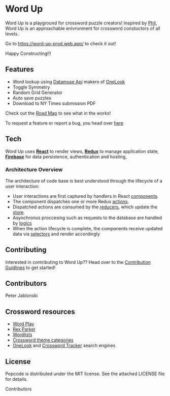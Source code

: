 # Word Up

Word Up is a playground for crossword puzzle creators! Inspired by [Phil](http://www.keiranking.com/phil/), Word Up is an approachable enivronment for crossword constuctors of all levels.

Go to https://word-up-prod.web.app/ to check it out!

Happy Constructing!!!

## Features
- Word lookup using [Datamuse Api](http://www.datamuse.com/api/) makers of [OneLook](https://www.onelook.com/)
- Toggle Symmetry
- Random Grid Generator
- Auto save puzzles
- Download to NY Times submission PDF

Check out the [Road Map](https://github.com/pwjablonski/word-up/projects/1) to see what in the works! 

To request a feature or report a bug, you head over [here](https://github.com/pwjablonski/word-up/issues/new)

## Tech
Word Up uses [**React**](https://facebook.github.io/react/) to render views,
[**Redux**](http://redux.js.org/) to manage application state,
[**Firebase**](https://firebase.google.com/) for data persistence, authentication and hosting,

### Architecture Overview

The architecture of code base is best understood through the
lifecycle of a user interaction:

- User interactions are first captured by handlers in React
  [components](https://github.com/pwjablonski/word-up/tree/master/src/components).
- The component dispatches one or more Redux
  [actions](https://github.com/pwjablonski/word-up/tree/master/src/actions).
- Dispatched actions are consumed by the
  [reducers](https://github.com/pwjablonski/word-up/tree/master/src/reducers),
  which update the
  [store](https://github.com/pwjablonski/word-up/blob/master/src/store.js).
- Asynchronus proccesing such as requests to the database are handled by [logics](https://github.com/pwjablonski/word-up/blob/master/src/logic)
- When the action lifecycle is complete, the components receive updated
  data via [selectors](https://github.com/pwjablonski/word-up/blob/master/src/selectors) and render accordingly

## Contributing 
Interested in contributing to Word Up?? Head over to the [Contribution Guidlines](CONTRIBUTING.md) to get started!

## Contributors
Peter Jablonski

## Crossword resources

* [Word Play](https://www.nytimes.com/column/wordplay)
* [Rex Parker](https://rexwordpuzzle.blogspot.com/)
* [Wordlists](http://www.puzzlers.org/dokuwiki/doku.php?id=solving:wordlists:about:start)
* [Crossword theme categories](http://www.cruciverb.com/index.php?action=ezportal;sa=page;p=70)
* [OneLook](http://onelook.com/) and [Crossword Tracker](http://crosswordtracker.com/) search engines

## License
Popcode is distributed under the MIT license. See the attached LICENSE file for details.

Contributors